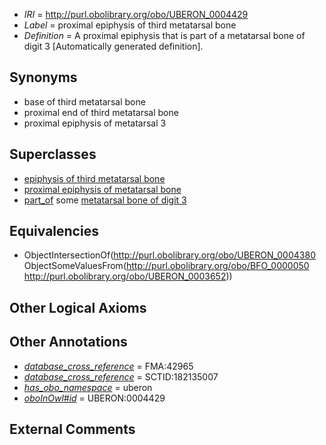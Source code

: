  * *IRI* = http://purl.obolibrary.org/obo/UBERON_0004429
 * *Label* = proximal epiphysis of third metatarsal bone
 * *Definition* = A proximal epiphysis that is part of a metatarsal bone of digit 3 [Automatically generated definition].

## Synonyms

 * base of third metatarsal bone
 * proximal end of third metatarsal bone
 * proximal epiphysis of metatarsal 3

## Superclasses

 * [epiphysis of third metatarsal bone](../../UBERON/97/UBERON_0004397.md)
 * [proximal epiphysis of metatarsal bone](../../UBERON/15/UBERON_0004415.md)
 * [part_of](../../BFO/50/BFO_0000050.md) some [metatarsal bone of digit 3](../../UBERON/52/UBERON_0003652.md)

## Equivalencies

 * ObjectIntersectionOf(<http://purl.obolibrary.org/obo/UBERON_0004380> ObjectSomeValuesFrom(<http://purl.obolibrary.org/obo/BFO_0000050> <http://purl.obolibrary.org/obo/UBERON_0003652>))

## Other Logical Axioms


## Other Annotations

 * *[database_cross_reference](../../ef/oboInOwl#hasDbXref.md)* = FMA:42965
 * *[database_cross_reference](../../ef/oboInOwl#hasDbXref.md)* = SCTID:182135007
 * *[has_obo_namespace](../../ce/oboInOwl#hasOBONamespace.md)* = uberon
 * *[oboInOwl#id](../../id/oboInOwl#id.md)* = UBERON:0004429

## External Comments

